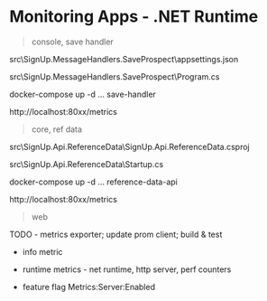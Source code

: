 # Monitoring Apps - .NET Runtime

> console, save handler

src\SignUp.MessageHandlers.SaveProspect\appsettings.json

src\SignUp.MessageHandlers.SaveProspect\Program.cs

docker-compose up -d ... save-handler

http://localhost:80xx/metrics

> core, ref data

src\SignUp.Api.ReferenceData\SignUp.Api.ReferenceData.csproj

src\SignUp.Api.ReferenceData\Startup.cs

docker-compose up -d ... reference-data-api

http://localhost:80xx/metrics

> web

TODO - metrics exporter; update prom client; build & test

- info metric
- runtime metrics - net runtime, http server, perf counters

- feature flag Metrics:Server:Enabled
